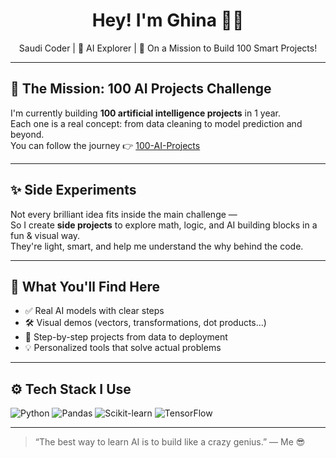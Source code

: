 <h1 align="center">Hey! I'm Ghina 👩‍💻</h1>
<p align="center"> Saudi Coder | 🤖 AI Explorer | 🧠 On a Mission to Build 100 Smart Projects!</p>

---

## 🎯 The Mission: 100 AI Projects Challenge

I'm currently building **100 artificial intelligence projects** in 1 year.  
Each one is a real concept: from data cleaning to model prediction and beyond.  
You can follow the journey 👉 [100-AI-Projects](https://github.com/Ghina-codes/100-ai-projects)

---

## ✨ Side Experiments

Not every brilliant idea fits inside the main challenge —  
So I create **side projects** to explore math, logic, and AI building blocks in a fun & visual way.  
They're light, smart, and help me understand the why behind the code.

---

## 🧠 What You'll Find Here

- ✅ Real AI models with clear steps  
- 🛠️ Visual demos (vectors, transformations, dot products…)  
- 🔁 Step-by-step projects from data to deployment  
- 💡 Personalized tools that solve actual problems

---

## ⚙️ Tech Stack I Use

![Python](https://img.shields.io/badge/-Python-333?style=flat-square&logo=python)
![Pandas](https://img.shields.io/badge/-Pandas-150458?style=flat-square&logo=pandas&logoColor=white)
![Scikit-learn](https://img.shields.io/badge/-Scikit--Learn-F7931E?style=flat-square&logo=scikitlearn&logoColor=white)
![TensorFlow](https://img.shields.io/badge/-TensorFlow-FF6F00?style=flat-square&logo=tensorflow&logoColor=white)

---

> “The best way to learn AI is to build like a crazy genius.” — Me 😎
